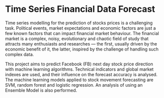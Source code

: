 # Time Series Financial Data Forecast
Time series modelling for the prediction of stocks prices is a challenging task. Political events, market expectations and economic factors are just a few known factors that can impact financial market behaviour. The financial market is a complex, noisy, evolutionary and chaotic field of study that attracts many enthusiasts and researches — the first, usually driven by the economic benefit of it, the latter, inspired by the challenge of handling such complex data.

This project aims to predict Facebook (FB) next day stock price direction with machine learning algorithms. Technical indicators and global market indexes are used, and their influence on the forecast accuracy is analysed. The machine learning models applied to stock movement forecasting are SVM, random forest and logistic regression. An analysis of using an Ensemble Model is also performed. 
